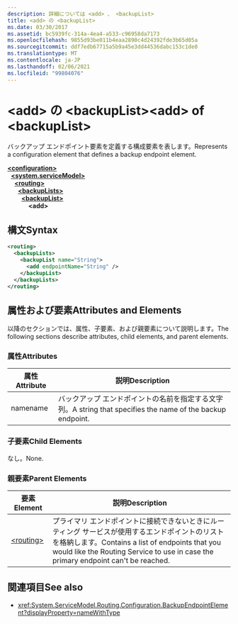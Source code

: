 ```yaml
---
description: 詳細については <add> 、 <backupList>
title: <add> の <backupList>
ms.date: 03/30/2017
ms.assetid: bc5939fc-314a-4ea4-a533-c96958da7173
ms.openlocfilehash: 9855d93be011b4eaa2890c4d24392fde3b65d05a
ms.sourcegitcommit: ddf7edb67715a5b9a45e3dd44536dabc153c1de0
ms.translationtype: MT
ms.contentlocale: ja-JP
ms.lasthandoff: 02/06/2021
ms.locfileid: "99804076"
---
```

# <a name="add-of-backuplist"></a><span data-ttu-id="ef896-103">\<add> の \<backupList></span><span class="sxs-lookup"><span data-stu-id="ef896-103">\<add> of \<backupList></span></span>

<span data-ttu-id="ef896-104">バックアップ エンドポイント要素を定義する構成要素を表します。</span><span class="sxs-lookup"><span data-stu-id="ef896-104">Represents a configuration element that defines a backup endpoint element.</span></span>  
  
[**\<configuration>**](../configuration-element.md)\
&nbsp;&nbsp;[**\<system.serviceModel>**](system-servicemodel.md)\
&nbsp;&nbsp;&nbsp;&nbsp;[**\<routing>**](routing.md)\
&nbsp;&nbsp;&nbsp;&nbsp;&nbsp;&nbsp;[**\<backupLists>**](backuplists.md)\
&nbsp;&nbsp;&nbsp;&nbsp;&nbsp;&nbsp;&nbsp;&nbsp;[**\<backupList>**](backuplist.md)\
&nbsp;&nbsp;&nbsp;&nbsp;&nbsp;&nbsp;&nbsp;&nbsp;&nbsp;&nbsp;&nbsp;&nbsp;**\<add>**  
  
## <a name="syntax"></a><span data-ttu-id="ef896-105">構文</span><span class="sxs-lookup"><span data-stu-id="ef896-105">Syntax</span></span>  
  
```xml  
<routing>
  <backupLists>
    <backupList name="String">
      <add endpointName="String" />
    </backupList>
  </backupLists>
</routing>
```  
  
## <a name="attributes-and-elements"></a><span data-ttu-id="ef896-106">属性および要素</span><span class="sxs-lookup"><span data-stu-id="ef896-106">Attributes and Elements</span></span>  

 <span data-ttu-id="ef896-107">以降のセクションでは、属性、子要素、および親要素について説明します。</span><span class="sxs-lookup"><span data-stu-id="ef896-107">The following sections describe attributes, child elements, and parent elements.</span></span>  
  
### <a name="attributes"></a><span data-ttu-id="ef896-108">属性</span><span class="sxs-lookup"><span data-stu-id="ef896-108">Attributes</span></span>  
  
|<span data-ttu-id="ef896-109">属性</span><span class="sxs-lookup"><span data-stu-id="ef896-109">Attribute</span></span>|<span data-ttu-id="ef896-110">説明</span><span class="sxs-lookup"><span data-stu-id="ef896-110">Description</span></span>|  
|---------------|-----------------|  
|<span data-ttu-id="ef896-111">name</span><span class="sxs-lookup"><span data-stu-id="ef896-111">name</span></span>|<span data-ttu-id="ef896-112">バックアップ エンドポイントの名前を指定する文字列。</span><span class="sxs-lookup"><span data-stu-id="ef896-112">A string that specifies the name of the backup endpoint.</span></span>|  
  
### <a name="child-elements"></a><span data-ttu-id="ef896-113">子要素</span><span class="sxs-lookup"><span data-stu-id="ef896-113">Child Elements</span></span>  

 <span data-ttu-id="ef896-114">なし。</span><span class="sxs-lookup"><span data-stu-id="ef896-114">None.</span></span>  
  
### <a name="parent-elements"></a><span data-ttu-id="ef896-115">親要素</span><span class="sxs-lookup"><span data-stu-id="ef896-115">Parent Elements</span></span>  
  
|<span data-ttu-id="ef896-116">要素</span><span class="sxs-lookup"><span data-stu-id="ef896-116">Element</span></span>|<span data-ttu-id="ef896-117">説明</span><span class="sxs-lookup"><span data-stu-id="ef896-117">Description</span></span>|  
|-------------|-----------------|  
|[\<routing>](routing.md)|<span data-ttu-id="ef896-118">プライマリ エンドポイントに接続できないときにルーティング サービスが使用するエンドポイントのリストを格納します。</span><span class="sxs-lookup"><span data-stu-id="ef896-118">Contains a list of endpoints that you would like the Routing Service to use in case the primary endpoint can't be reached.</span></span>|  
  
## <a name="see-also"></a><span data-ttu-id="ef896-119">関連項目</span><span class="sxs-lookup"><span data-stu-id="ef896-119">See also</span></span>

- <xref:System.ServiceModel.Routing.Configuration.BackupEndpointElement?displayProperty=nameWithType>
